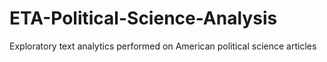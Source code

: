 # ETA-Political-Science-Analysis
Exploratory text analytics performed on American political science articles
